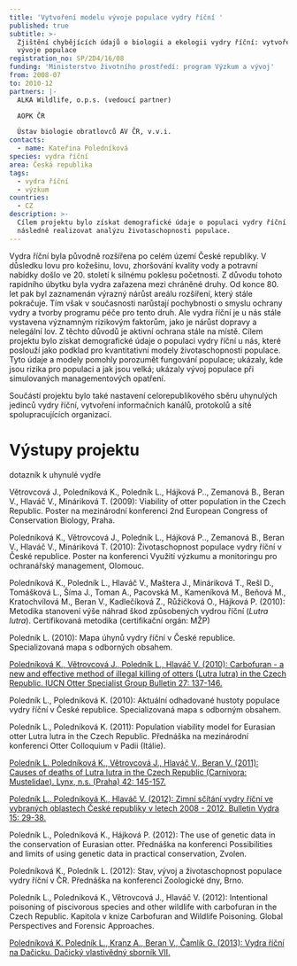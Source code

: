 ```yaml
---
title: 'Vytvoření modelu vývoje populace vydry říční '
published: true
subtitle: >-
  Zjištění chybějících údajů o biologii a ekologii vydry říční: vytvoření modelu
  vývoje populace
registration_no: SP/2D4/16/08
funding: 'Ministerstvo životního prostředí: program Výzkum a vývoj'
from: 2008-07
to: 2010-12
partners: |-
  ALKA Wildlife, o.p.s. (vedoucí partner)

  AOPK ČR

  Ústav biologie obratlovců AV ČR, v.v.i.
contacts:
  - name: Kateřina Poledníková
species: vydra říční
area: Česká republika
tags:
  - vydra říční
  - výzkum
countries:
  - CZ
description: >-
  Cílem projektu bylo získat demografické údaje o populaci vydry říční u nás a
  následně realizovat analýzu životaschopnosti populace.
---
```

Vydra říční byla původně rozšířena po celém území České republiky. V důsledku lovu pro kožešinu, lovu, zhoršování kvality vody a potravní nabídky došlo ve 20. století k silnému poklesu početnosti. Z důvodu tohoto rapidního úbytku byla vydra zařazena mezi chráněné druhy. Od konce 80. let pak byl zaznamenán výrazný nárůst areálu rozšíření, který stále pokračuje. Tím však v současnosti narůstají pochybnosti o smyslu ochrany vydry a tvorby programu péče pro tento druh. Ale vydra říční je u nás stále vystavena významným rizikovým faktorům, jako je nárůst dopravy a nelegální lov. Z těchto důvodů je aktivní ochrana stále na místě. Cílem projektu bylo získat demografické údaje o populaci vydry říční u nás, které poslouží jako podklad pro kvantitativní modely životaschopnosti populace. Tyto údaje a modely pomohly porozumět fungování populace; ukázaly, kde jsou rizika pro populaci a jak jsou velká; ukázaly vývoj populace při simulovaných managementových opatření.

Součástí projektu bylo také nastavení celorepublikového sběru uhynulých jedinců vydry říční, vytvoření informačních kanálů, protokolů a sítě spolupracujících organizací. 

# Výstupy projektu

dotazník k uhynulé vydře

Větrovcová J., Poledníková K., Poledník L., Hájková P.., Zemanová B., Beran V., Hlaváč V., Mináriková T. (2009): Viability of otter population in the Czech Republic. Poster na mezinárodní konferenci 2nd European Congress of Conservation Biology, Praha. 

Poledníková K., Větrovcová J., Poledník L., Hájková P.., Zemanová B., Beran V., Hlaváč V., Mináriková T. (2010): Životaschopnost populace vydry říční v České republice. Poster na konferenci Využití výzkumu a monitoringu pro ochranářský management, Olomouc. 

Poledníková K., Poledník L., Hlaváč V., Maštera J., Mináriková T., Rešl D., Tomášková L., Šíma J., Toman A., Pacovská M., Kameníková M., Beňová M., Kratochvílová M., Beran V., Kadlečíková Z., Růžičková O., Hájková P. (2010): Metodika stanovení výše náhrad škod způsobených vydrou říční (_Lutra lutra_). Certifikovaná metodika (certifikační orgán: MŽP)

Poledník L. (2010): Mapa úhynů vydry říční v České republice. Specializovaná mapa s odborných obsahem. 

[Poledníková K., Větrovcová J., Poledník L., Hlaváč V. (2010): Carbofuran - a new and effective method of illegal killing of otters (Lutra lutra) in the Czech Republic. IUCN Otter Specialist Group Bulletin 27: 137-146.](/media/Polednikova_et_al_2010.pdf)

Poledník L., Poledníková K. (2010): Aktuální odhadované hustoty populace vydry říční v České republice. Specializovaná mapa s odborným obsahem.

Poledník L., Poledníková K. (2011): Population viability model for Eurasian otter Lutra lutra in the Czech Republic. Přednáška na mezinárodní konferenci Otter Colloquium v Padii (Itálie). 

[Poledník L. Poledníková K., Větrovcová J., Hlaváč V., Beran V. (2011): Causes of deaths of Lutra lutra in the Czech Republic (Carnivora: Mustelidae). Lynx, n.s. (Praha) 42: 145-157.](/media/Lynx_2011_145-157_Poledník.pdf)

[Poledník L., Poledníková K., Hlaváč V. (2012): Zimní sčítání vydry říční ve vybraných oblastech České republiky v letech 2008 - 2012. Bulletin Vydra 15: 29-38.](/media/Polednik%20etal%2029_38.pdf)

Poledník L., Poledníková K., Hájková P. (2012): The use of genetic data in the conservation of Eurasian otter. Přednáška na konferenci Possibilities and limits of using genetic data in practical conservation, Zvolen.

Poledníková K., Poledník L. (2012): Stav, vývoj a životaschopnost populace vydry říční v ČR. Přednáška na konferenci Zoologické dny, Brno.

Poledník L., Poledníková K., Větrovcová J., Hlaváč V. (2012): Intentional poisoning of piscivorous species and other wildlife with carbofuran in the Czech Republic. Kapitola v knize Carbofuran and Wildlife Poisoning. Global Perspectives and Forensic Approaches.

[Poledníková K. Poledník L., Kranz A., Beran V., Čamlík G. (2013): Vydra říční na Dačicku. Dačický vlastivědný sborník VII.](/media/Dačicko_11_polednikova_vydra.pdf)
